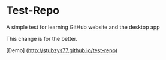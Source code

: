 # Test-Repo
A simple test for learning GitHub website and the desktop app

This change is for the better.

[Demo] (http://stubzys77.github.io/test-repo)
